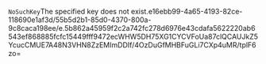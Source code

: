 <?xml version="1.0" encoding="UTF-8"?>
<Error><Code>NoSuchKey</Code><Message>The specified key does not exist.</Message><Key>e16ebb99-4a65-4193-82ce-118690e1af3d/55b5d2b1-85d0-4370-800a-9c8caca198ee/e.5b862a45959f2c2a742fc278d6976e43cdafa5622220ab6543ef868885fcfc15449fff9472ec</Key><RequestId>WHW5DH75XG1CYCVF</RequestId><HostId>oUa87clQCAUJkZ5YcucCMUE7A48N3VHN8ZzEMImDDIf/4OzDuGfMHBFuGLi7CXp4uMR/tplF6zo=</HostId></Error>